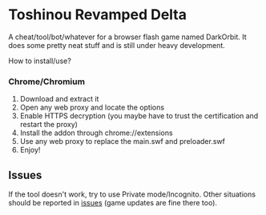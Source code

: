 Toshinou Revamped Delta
==========
A cheat/tool/bot/whatever for a browser flash game named DarkOrbit.
It does some pretty neat stuff and is still under heavy development.

How to install/use?

### Chrome/Chromium
1. Download and extract it
2. Open any web proxy and locate the options
3. Enable HTTPS decryption (you maybe have to trust the certification and restart the proxy)
4. Install the addon through chrome://extensions
5. Use any web proxy to replace the main.swf and preloader.swf
6. Enjoy!

Issues
----------
If the tool doesn't work, try to use Private mode/Incognito.
Other situations should be reported in [issues](../../issues) (game updates are fine there too).
